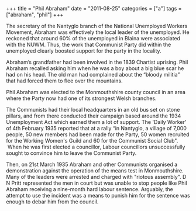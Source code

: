 +++
title = "Phil Abraham"
date = "2011-08-25"
categories = ["a"]
tags = ["abraham", "phil"]
+++

<!-- ![](https://grahamstevenson.me.uk/wp-content/uploads/2019/05/abraham-phil.jpg) -->

The secretary of the Nantyglo branch of the National Unemployed Workers Movement, Abraham was effectively the local leader of the unemployed. He reckoned that around 60% of the unemployed in Blaina were associated with the NUWM. Thus, the work that Communist Party did within the unemployed clearly boosted support for the party in the locality.

Abraham’s grandfather had been involved in the 1839 Chartist uprising. Phil Abraham recalled asking him when he was a boy about a big blue scar he had on his head. The old man had complained about the “bloody militia” that had forced them to flee over the mountains. 
  
Phil Abraham was elected to the Monmouthshire county council in an area where the Party now had one of its strongest Welsh branches.

The Communists had their local headquarters in an old bus set on stone pillars, and from there conducted their campaign based around the 1934 Unemployment Act which earned them a lot of support. The 'Daily Worker' of 4th February 1935 reported that at a rally “in Nantyglo, a village of 7,000 people, 50 new members had been made for the Party, 50 women recruited for the Working Women's Guild and 60 for the Communist Social Club".  When he was first elected a councillor, Labour councillors unsuccessfully sought to convince him to leave the Communist Party. 

Then, on 21st March 1935 Abraham and other Communists organised a demonstration against the operation of the means test in Monmouthshire. Many of the leaders were arrested and charged with "riotous assembly". D N Pritt represented the men in court but was unable to stop people like Phil Abraham receiving a nine-month hard labour sentence. Arguably, the attempt to use the incident was a means to punish him for the sentence was enough to debar him from the council.

